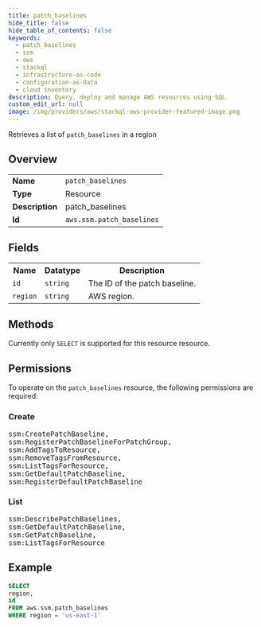 ```yaml
---
title: patch_baselines
hide_title: false
hide_table_of_contents: false
keywords:
  - patch_baselines
  - ssm
  - aws
  - stackql
  - infrastructure-as-code
  - configuration-as-data
  - cloud inventory
description: Query, deploy and manage AWS resources using SQL
custom_edit_url: null
image: /img/providers/aws/stackql-aws-provider-featured-image.png
---
```

Retrieves a list of <code>patch_baselines</code> in a region

## Overview
<table><tbody>
<tr><td><b>Name</b></td><td><code>patch_baselines</code></td></tr>
<tr><td><b>Type</b></td><td>Resource</td></tr>
<tr><td><b>Description</b></td><td>patch_baselines</td></tr>
<tr><td><b>Id</b></td><td><code>aws.ssm.patch_baselines</code></td></tr>
</tbody></table>

## Fields
<table><tbody>
<tr><th>Name</th><th>Datatype</th><th>Description</th></tr>
<tr><td><code>id</code></td><td><code>string</code></td><td>The ID of the patch baseline.</td></tr>
<tr><td><code>region</code></td><td><code>string</code></td><td>AWS region.</td></tr>

</tbody></table>

## Methods
Currently only <code>SELECT</code> is supported for this resource resource.

## Permissions

To operate on the <code>patch_baselines</code> resource, the following permissions are required:

### Create
<pre>
ssm:CreatePatchBaseline,
ssm:RegisterPatchBaselineForPatchGroup,
ssm:AddTagsToResource,
ssm:RemoveTagsFromResource,
ssm:ListTagsForResource,
ssm:GetDefaultPatchBaseline,
ssm:RegisterDefaultPatchBaseline</pre>

### List
<pre>
ssm:DescribePatchBaselines,
ssm:GetDefaultPatchBaseline,
ssm:GetPatchBaseline,
ssm:ListTagsForResource</pre>


## Example
```sql
SELECT
region,
id
FROM aws.ssm.patch_baselines
WHERE region = 'us-east-1'
```
